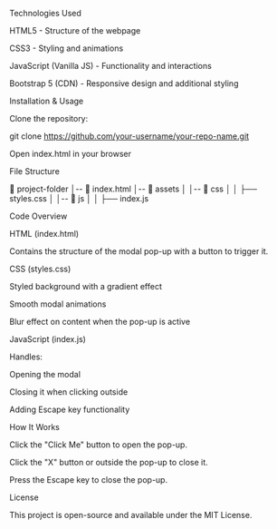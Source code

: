 Technologies Used

HTML5 - Structure of the webpage

CSS3 - Styling and animations

JavaScript (Vanilla JS) - Functionality and interactions

Bootstrap 5 (CDN) - Responsive design and additional styling

Installation & Usage

Clone the repository:

git clone https://github.com/your-username/your-repo-name.git

Open index.html in your browser

File Structure

📁 project-folder
│-- 📄 index.html
│-- 📁 assets
│   │-- 📁 css
│   │   ├── styles.css
│   │-- 📁 js
│   │   ├── index.js

Code Overview

HTML (index.html)

Contains the structure of the modal pop-up with a button to trigger it.

CSS (styles.css)

Styled background with a gradient effect

Smooth modal animations

Blur effect on content when the pop-up is active

JavaScript (index.js)

Handles:

Opening the modal

Closing it when clicking outside

Adding Escape key functionality

How It Works

Click the "Click Me" button to open the pop-up.

Click the "X" button or outside the pop-up to close it.

Press the Escape key to close the pop-up.

License

This project is open-source and available under the MIT License.